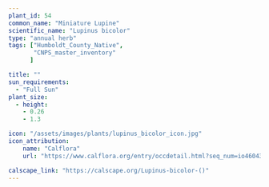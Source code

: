 ```yaml
---
plant_id: 54
common_name: "Miniature Lupine"
scientific_name: "Lupinus bicolor"
type: "annual herb"
tags: ["Humboldt_County_Native",
       "CNPS_master_inventory"
      ]

title: ""
sun_requirements:
  - "Full Sun"
plant_size:
  - height: 
    - 0.26
    - 1.3

icon: "/assets/images/plants/lupinus_bicolor_icon.jpg" 
icon_attribution: 
    name: "Calflora"
    url: "https://www.calflora.org/entry/occdetail.html?seq_num=io46043"

calscape_link: "https://calscape.org/Lupinus-bicolor-()"
---
```


